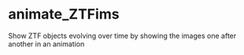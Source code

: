 # animate_ZTFims
Show ZTF objects evolving over time by showing the images one after another in an animation
